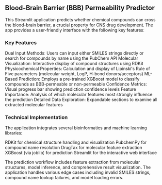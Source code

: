 ## Blood-Brain Barrier (BBB) Permeability Predictor

This Streamlit application predicts whether chemical compounds can cross the blood-brain barrier, a crucial property for CNS drug development. The app provides a user-friendly interface with the following key features:

### Key Features

Dual Input Methods: Users can input either SMILES strings directly or search for compounds by name using the PubChem API
Molecular Visualization: Interactive display of compound structures using RDKit
Physicochemical Properties: Calculation and display of Lipinski's Rule of Five parameters (molecular weight, LogP, H-bond donors/acceptors)
ML-Based Prediction: Employs a pre-trained XGBoost model to classify compounds as BBB-permeable or non-permeable
Confidence Metrics: Visual progress bar showing prediction confidence levels
Feature Importance: Analysis of which molecular features most strongly influence the prediction
Detailed Data Exploration: Expandable sections to examine all extracted molecular features

### Technical Implementation

The application integrates several bioinformatics and machine learning libraries:

RDKit for chemical structure handling and visualization
PubchemPy for compound name resolution
DrugTax for molecular feature extraction
XGBoost (via joblib) for prediction
Streamlit for the interactive web interface

The prediction workflow includes feature extraction from molecular structures, model inference, and comprehensive result visualization. The application handles various edge cases including invalid SMILES strings, compound name lookup failures, and model loading errors.
